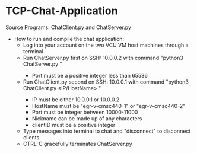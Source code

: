 # TCP-Chat-Application

Source Programs: ChatClient.py and ChatServer.py

- How to run and compile the chat application:
    * Log into your account on the two VCU VM host machines through a terminal
    * Run ChatServer.py first on SSH: 10.0.0.2 with command "python3 ChatServer.py <port>"
        - Port must be a positive integer less than 65536
    * Run ChatClient.py second on SSH: 10.0.0.1 with command "python3 ChatClient.py <IP/HostName> <port> <nickname> <clientID>"
        - IP must be either 10.0.0.1 or 10.0.0.2
        - HostName must be "egr-v-cmsc440-1" or "egr-v-cmsc440-2"
        - Port must be integer between 10000-11000
        - Nickname can be made up of any characters
        - clientID must be a positive integer
    * Type messages into terminal to chat and "disconnect" to disconnect clients
    * CTRL-C gracefully terminates ChatServer.py

